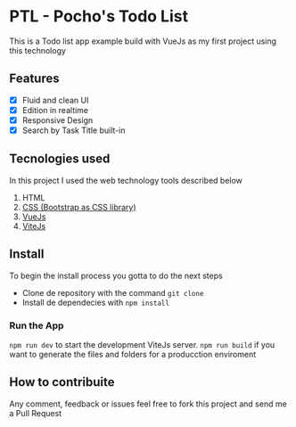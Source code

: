 # PTL - Pocho's Todo List

This is a Todo list app example build with VueJs as my first project using this technology

## Features

- [x] Fluid and clean UI
- [x] Edition in realtime
- [x] Responsive Design
- [x] Search by Task Title built-in

## Tecnologies used

In this project I used the web technology tools described below

1. HTML
2. [CSS (Bootstrap as CSS library) ](https://getbootstrap.com/)
3. [VueJs](https://vuejs.org/)
4. [ViteJs](https://vitejs.dev/)


## Install

To begin the install process you gotta to do the next steps
- Clone de repository with the command `git clone`
- Install de dependecies with `npm install`

### Run the App
`npm run dev` to start the development ViteJs server.
`npm run build` if you want to generate the files and folders for a producction enviroment

## How to contribuite

Any comment, feedback or issues feel free to fork this project and send me a Pull Request
